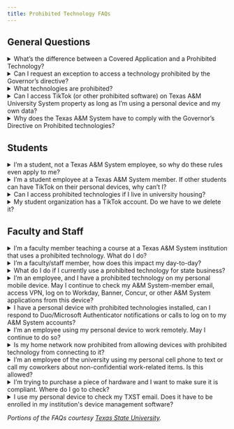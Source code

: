 ```yaml
---
title: Prohibited Technology FAQs
---
```


## General Questions

<details>
	<summary>What’s the difference between a Covered Application and a Prohibited Technology?</summary>

	**Covered applications** are limited to certain social media applications and services, such as TikTok. The prohibition against covered applications extends only to institution-owned devices, and exceptions are extremely limited to law enforcement and information security purposes.

	**Prohibited technologies** are a broad set of hardware and software products and services specified by the Texas Department of Information Resources (DIR). The prohibition has a broad set of technical and administrative requirements that apply to both institution-owned devices and personally-owned devices used for state business.
</details>

<details>
	<summary>Can I request an exception to access a technology prohibited by the Governor’s directive?</summary>

	Faculty and staff may request exceptions for Prohibited Technologies. To request an exception, follow your institution's exception request process. The form must include a business justification and be approved by the institution head (university president or agency director).

	No exceptions may be authorized for social media services classified as Covered Applications under Tex. Gov't Code Chapter 620.
</details>

<details>
	<summary>What technologies are prohibited?</summary>

	DIR maintains a list of Prohibited Technologies, including software, applications, developers, hardware, equipment, and manufacturers, as well as technologies from any subsidiary or affiliate of an entity on DIR’s list (e.g., a software studio or child company partially owned by a listed entity). 

	The list is available here: https://dir.texas.gov/information-security/prohibited-technologies

	Covered Applications are identified by proclamation of the Governor. Presently the only technologies identified as Covered Applications are TikTok and other services from TikTok’s parent company, ByteDance Ltd.
</details>

<details>
	<summary>Can I access TikTok (or other prohibited software) on Texas A&M University System property as long as I’m using a personal device and my own data?</summary>

	The Texas A&M System does not manage user personal devices. Users with personal devices with prohibited technologies installed will be prohibited from entering sensitive locations and may be blocked on A&M System member networks if they connect to those networks.
</details>

<details>
	<summary>Why does the Texas A&M System have to comply with the Governor’s Directive on Prohibited technologies?</summary>

	The Texas A&M System and its members are public institutions of higher education and state agencies, and are therefore subject to complying with requirements set by the Office of the Governor, rules set by regulatory agencies, and legislative mandates passed into law. Further, the A&M System issues policies corresponding to similar compliance requirements.
</details>

## Students

<details>
	<summary>I’m a student, not a Texas A&M System employee, so why do these rules even apply to me?</summary>

	These rules apply to all individuals accessing institution-owned information resources.
</details>

<details>
	<summary>I’m a student employee at a Texas A&M System member. If other students can have TikTok on their personal devices, why can’t I?</summary>

	You may have prohibited technologies on personally-owned devices. However, you cannot conduct state business from a personally-owned device that contains prohibited technologies.
</details>

<details>
	<summary>Can I access prohibited technologies if I live in university housing?</summary>

	Refer to your university's acceptable use policies for further information.
</details>

<details>
	<summary>My student organization has a TikTok account. Do we have to we delete it?</summary>

	Contact your university's information security office for guidance.
</details>

## Faculty and Staff

<details>
	<summary>I’m a faculty member teaching a course at a Texas A&M System institution that uses a prohibited technology. What do I do?</summary>

	Contact your university's information security office for guidance.
</details>

<details>
	<summary>I’m a faculty/staff member, how does this impact my day-to-day?</summary>

	This answer depends on the tools and technologies you use on a day-to-day basis. Employees who use only institution-owned devices, software, and other technologies to do their job should experience little to no impact.
</details>

<details>
	<summary>What do I do if I currently use a prohibited technology for state business?</summary>

	Discontinue the use of the prohibited technology and contact your institution's information security office for guidance.
</details>

<details>
	<summary>I’m an employee, and I have a prohibited technology on my personal mobile device. May I continue to check my A&M System-member email, access VPN, log on to Workday, Banner, Concur, or other A&M System applications from this device?</summary>

	No. Having prohibited technology on your personal device while conducting state business is prohibited. You need to remove the prohibited technology before continuing to use this device for state business. If you are required to conduct state business on this device and cannot or will not remove the prohibited technology, you should consult with your supervisor about what device(s) may be made available for performing your duties.
</details>

<details>
	<summary>I have a personal device with prohibited technologies installed, can I respond to Duo/Microsoft Authenticator notifications or calls to log on to my A&M System accounts?</summary>

	Yes, within the scope of this prohibition, using your personal device as part of Duo/Microsoft/etc. Multi-Factor Authentication (MFA) is not considered conducting state business.
</details>

<details>
	<summary>I’m an employee using my personal device to work remotely. May I continue to do so?</summary>

	It is recommended that an institution-issued device be used to work remotely. However, if a personal device is being used to conduct state business, prohibited technologies cannot be installed.
</details>

<details>
	<summary>Is my home network now prohibited from allowing devices with prohibited technology from connecting to it?</summary>

	No. Requirements set forth by objective four of the governor’s order for network restrictions are limited to institution-owned networks.
</details>

<details>
	<summary>I’m an employee of the university using my personal cell phone to text or call my coworkers about non-confidential work-related items. Is this allowed?</summary>

	Yes, you are allowed to use your personal device to call or text your coworkers to conduct university business if you are not transmitting sensitive or confidential information.
</details>

<details>
	<summary>I’m trying to purchase a piece of hardware and I want to make sure it is compliant. Where do I go to check?</summary>

	DIR maintains a list of Prohibited Technologies, including software, applications, developers, hardware, equipment, and manufacturers, as well as technologies from any subsidiary or affiliate of an entity on DIR’s list (e.g., a software studio or child company partially owned by a listed entity). 

	The list is available here: https://dir.texas.gov/information-security/prohibited-technologies
</details>

<details>
	<summary>I use my personal device to check my TXST email. Does it have to be enrolled in my institution's device management software?</summary>

	No. Device management only applies to institution-owned devices.
</details>


_Portions of the FAQs courtesy [Texas State University](https://doit.txst.edu/technologiesprohibitedbyregulation.html)._